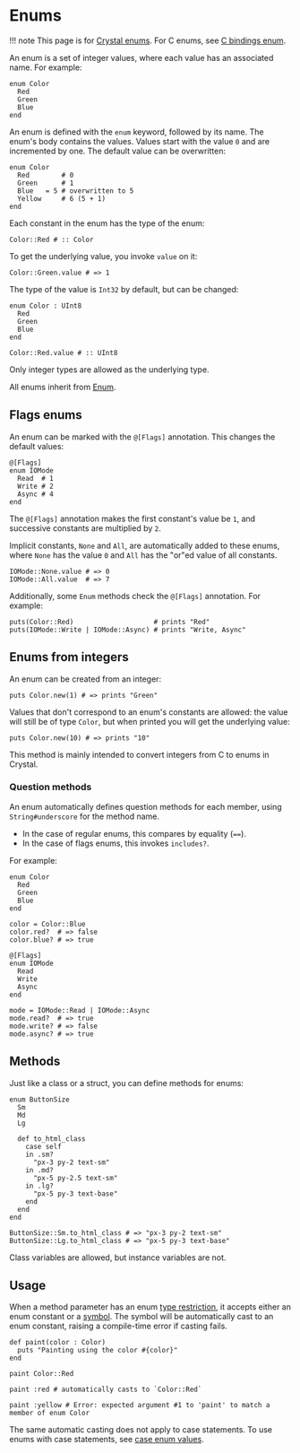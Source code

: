 # Enums

!!! note
    This page is for [Crystal enums](https://crystal-lang.org/api/Enum.html). For C enums, see [C bindings enum](c_bindings/enum.md).

An enum is a set of integer values, where each value has an associated name. For example:

```crystal
enum Color
  Red
  Green
  Blue
end
```

An enum is defined with the `enum` keyword, followed by its name. The enum's body contains the values. Values start with the value `0` and are incremented by one. The default value can be overwritten:

```crystal
enum Color
  Red        # 0
  Green      # 1
  Blue   = 5 # overwritten to 5
  Yellow     # 6 (5 + 1)
end
```

Each constant in the enum has the type of the enum:

```crystal
Color::Red # :: Color
```

To get the underlying value, you invoke `value` on it:

```crystal
Color::Green.value # => 1
```

The type of the value is `Int32` by default, but can be changed:

```crystal
enum Color : UInt8
  Red
  Green
  Blue
end

Color::Red.value # :: UInt8
```

Only integer types are allowed as the underlying type.

All enums inherit from [Enum](https://crystal-lang.org/api/Enum.html).

## Flags enums

An enum can be marked with the `@[Flags]` annotation. This changes the default values:

```crystal
@[Flags]
enum IOMode
  Read  # 1
  Write # 2
  Async # 4
end
```

The `@[Flags]` annotation makes the first constant's value be `1`, and successive constants are multiplied by `2`.

Implicit constants, `None` and `All`, are automatically added to these enums, where `None` has the value `0` and `All` has the "or"ed value of all constants.

```crystal
IOMode::None.value # => 0
IOMode::All.value  # => 7
```

Additionally, some `Enum` methods check the `@[Flags]` annotation. For example:

```crystal
puts(Color::Red)                    # prints "Red"
puts(IOMode::Write | IOMode::Async) # prints "Write, Async"
```

## Enums from integers

An enum can be created from an integer:

```crystal
puts Color.new(1) # => prints "Green"
```

Values that don't correspond to an enum's constants are allowed: the value will still be of type `Color`, but when printed you will get the underlying value:

```crystal
puts Color.new(10) # => prints "10"
```

This method is mainly intended to convert integers from C to enums in Crystal.

### Question methods

An enum automatically defines question methods for each member, using
`String#underscore` for the method name.
* In the case of regular enums, this compares by equality (`==`).
* In the case of flags enums, this invokes `includes?`.

For example:

```crystal
enum Color
  Red
  Green
  Blue
end

color = Color::Blue
color.red?  # => false
color.blue? # => true

@[Flags]
enum IOMode
  Read
  Write
  Async
end

mode = IOMode::Read | IOMode::Async
mode.read?  # => true
mode.write? # => false
mode.async? # => true
```

## Methods

Just like a class or a struct, you can define methods for enums:

```crystal
enum ButtonSize
  Sm
  Md
  Lg

  def to_html_class
    case self
    in .sm?
      "px-3 py-2 text-sm"
    in .md?
      "px-5 py-2.5 text-sm"
    in .lg?
      "px-5 py-3 text-base"
    end
  end
end

ButtonSize::Sm.to_html_class # => "px-3 py-2 text-sm"
ButtonSize::Lg.to_html_class # => "px-5 py-3 text-base"
```

Class variables are allowed, but instance variables are not.

## Usage

When a method parameter has an enum [type restriction](type_restrictions.md), it accepts either an enum constant or a [symbol](literals/symbol.md). The symbol will be automatically cast to an enum constant, raising a compile-time error if casting fails.

```crystal
def paint(color : Color)
  puts "Painting using the color #{color}"
end

paint Color::Red

paint :red # automatically casts to `Color::Red`

paint :yellow # Error: expected argument #1 to 'paint' to match a member of enum Color
```

The same automatic casting does not apply to case statements. To use enums with case statements, see [case enum values](case.md#enum-values).
